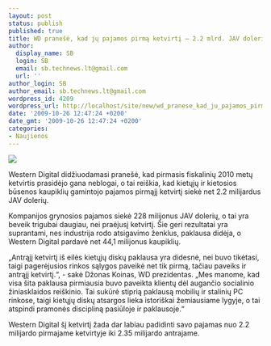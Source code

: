 ```yaml
---
layout: post
status: publish
published: true
title: WD pranešė, kad jų pajamos pirmą ketvirtį – 2.2 mlrd. JAV dolerių
author:
  display_name: SB
  login: SB
  email: sb.technews.lt@gmail.com
  url: ''
author_login: SB
author_email: sb.technews.lt@gmail.com
wordpress_id: 4209
wordpress_url: http://localhost/site/new/wd_pranese_kad_ju_pajamos_pirma_ketvirti__22_milijardai_jav_doleriu/
date: '2009-10-26 12:47:24 +0200'
date_gmt: '2009-10-26 12:47:24 +0200'
categories:
- Naujienos
---
```

<div class="imgright"><img src="http://t2.gstatic.com/images?q=tbn:8AKmZtJ-zYhIkM:http://www.slipperybrick.com/wp-content/uploads/2007/09/western-digital-my-book-external-hard-drives.jpg"  /></div>
<p>Western Digital didžiuodamasi pranešė, kad pirmasis fiskalinių 2010 metų ketvirtis prasidėjo gana neblogai, o tai reiškia, kad kietųjų ir kietosios būsenos kaupiklių gamintojo pajamos pirmąjį ketvirtį siekė net 2.2 milijardus JAV dolerių.</p>
<p>Kompanijos grynosios pajamos siekė 228 milijonus JAV dolerių, o tai yra beveik trigubai daugiau, nei praėjusį ketvirtį. Šie geri rezultatai yra suprantami, nes industrija rodo atsigavimo ženklus, paklausa didėja, o Western Digital pardavė net 44,1 milijonus kaupiklių.</p>
<p>„Antrąjį ketvirtį iš eilės kietųjų diskų paklausa yra didesnė, nei buvo tikėtasi, taigi pagerėjusios rinkos sąlygos paveikė net tik pirmą, tačiau paveiks ir antrąjį ketvirtį.“, - sakė Džonas Koinas, WD prezidentas. „Mes manome, kad visa šita paklausa pirmiausia buvo paveikta klientų dėl augančio socialinio žiniasklaidos reiškinio. Tai sukūrė stiprią paklausą mobilių ir stalinių PC rinkose, taigi kietųjų diskų atsargos lieka istoriškai žemiausiame lygyje, o tai atspindi pramonės discipliną pasiūloje ir paklausoje.“</p>
<p>Western Digital šį ketvirtį žada dar labiau padidinti savo pajamas nuo 2.2 milijardo pirmajame ketvirtyje iki 2.35 milijardo antrajame.<br /></p>
